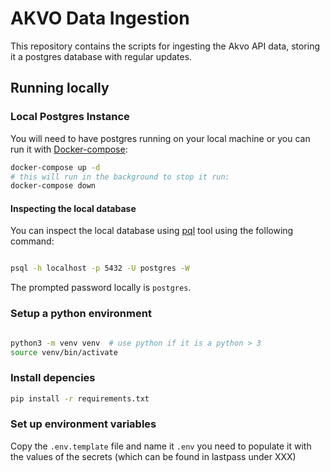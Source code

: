 # AKVO Data Ingestion

This repository contains the scripts for ingesting the Akvo API data, storing it a postgres database with regular updates.

## Running locally

### Local Postgres Instance

You will need to have postgres running on your local machine or you can run it with [Docker-compose](https://docs.docker.com/compose/install):

```sh
docker-compose up -d 
# this will run in the background to stop it run:
docker-compose down
```

#### Inspecting the local database

You can inspect the local database using [pql](https://www.timescale.com/blog/how-to-install-psql-on-mac-ubuntu-debian-windows/) tool using the following command:

```sh

psql -h localhost -p 5432 -U postgres -W
```

The prompted password locally is `postgres`.

### Setup a python environment

```sh

python3 -m venv venv  # use python if it is a python > 3
source venv/bin/activate
```

### Install depencies

```sh
pip install -r requirements.txt
```

### Set up environment variables

Copy the `.env.template` file and name it `.env` you need to populate it with the values of the secrets (which can be found in lastpass under XXX)


